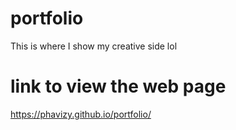 # portfolio
This is where I show my creative side lol

# link to view the web page
https://phavizy.github.io/portfolio/
